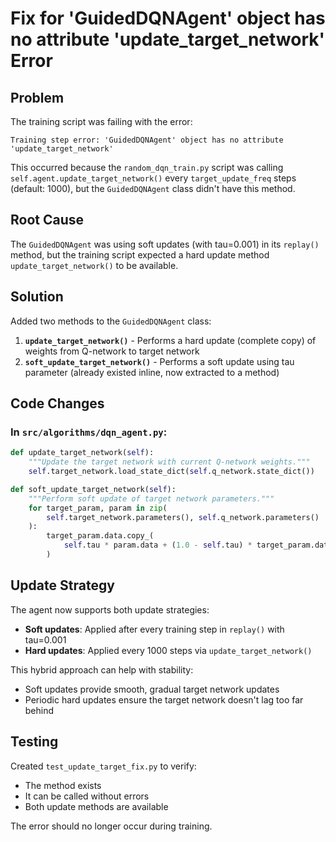 # Fix for 'GuidedDQNAgent' object has no attribute 'update_target_network' Error

## Problem
The training script was failing with the error:
```
Training step error: 'GuidedDQNAgent' object has no attribute 'update_target_network'
```

This occurred because the `random_dqn_train.py` script was calling `self.agent.update_target_network()` every `target_update_freq` steps (default: 1000), but the `GuidedDQNAgent` class didn't have this method.

## Root Cause
The `GuidedDQNAgent` was using soft updates (with tau=0.001) in its `replay()` method, but the training script expected a hard update method `update_target_network()` to be available.

## Solution
Added two methods to the `GuidedDQNAgent` class:

1. **`update_target_network()`** - Performs a hard update (complete copy) of weights from Q-network to target network
2. **`soft_update_target_network()`** - Performs a soft update using tau parameter (already existed inline, now extracted to a method)

## Code Changes

### In `src/algorithms/dqn_agent.py`:

```python
def update_target_network(self):
    """Update the target network with current Q-network weights."""
    self.target_network.load_state_dict(self.q_network.state_dict())

def soft_update_target_network(self):
    """Perform soft update of target network parameters."""
    for target_param, param in zip(
        self.target_network.parameters(), self.q_network.parameters()
    ):
        target_param.data.copy_(
            self.tau * param.data + (1.0 - self.tau) * target_param.data
        )
```

## Update Strategy
The agent now supports both update strategies:
- **Soft updates**: Applied after every training step in `replay()` with tau=0.001
- **Hard updates**: Applied every 1000 steps via `update_target_network()`

This hybrid approach can help with stability:
- Soft updates provide smooth, gradual target network updates
- Periodic hard updates ensure the target network doesn't lag too far behind

## Testing
Created `test_update_target_fix.py` to verify:
- The method exists
- It can be called without errors
- Both update methods are available

The error should no longer occur during training.